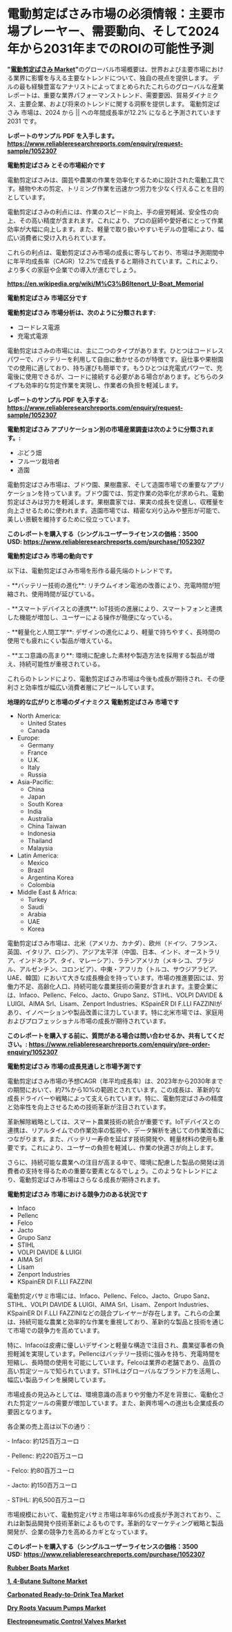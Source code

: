<p><h1>電動剪定ばさみ市場の必須情報：主要市場プレーヤー、需要動向、そして2024年から2031年までのROIの可能性予測</h1></p><p><strong>"<a href="https://www.reliableresearchreports.com/electric-pruning-shears-r1052307?utm_campaign=110&utm_medium=6&utm_source=Github&utm_content=ia&utm_term=28092024&utm_id=electric-pruning-shears">電動剪定ばさみ Market</a>"</strong>のグローバル市場概要は、世界および主要市場における業界に影響を与える主要なトレンドについて、独自の視点を提供します。 デルの最も経験豊富なアナリストによってまとめられたこれらのグローバルな産業レポートは、重要な業界パフォーマンストレンド、需要要因、貿易ダイナミクス、主要企業、および将来のトレンドに関する洞察を提供します。 電動剪定ばさみ 市場は、2024 から || への年間成長率が12.2% になると予測されています2031 です。</p>
<p><strong>レポートのサンプル PDF を入手します。</strong><strong><a href="https://www.reliableresearchreports.com/enquiry/request-sample/1052307?utm_campaign=110&utm_medium=6&utm_source=Github&utm_content=ia&utm_term=28092024&utm_id=electric-pruning-shears">https://www.reliableresearchreports.com/enquiry/request-sample/1052307</a></strong></p>
<p><strong>電動剪定ばさみ とその市場紹介です</strong></p>
<p><p>電動剪定ばさみは、園芸や農業の作業を効率化するために設計された電動工具です。植物や木の剪定、トリミング作業を迅速かつ労力を少なく行えることを目的としています。</p><p>電動剪定ばさみの利点には、作業のスピード向上、手の疲労軽減、安全性の向上、その高い精度が含まれます。これにより、プロの庭師や愛好者にとって作業効率が大幅に向上します。また、軽量で取り扱いやすいモデルの登場により、幅広い消費者に受け入れられています。</p><p>これらの利点は、電動剪定ばさみ市場の成長に寄与しており、市場は予測期間中に年平均成長率（CAGR）12.2%で成長すると期待されています。これにより、より多くの家庭や企業での導入が進むでしょう。</p><a href="https://en.wikipedia.org/wiki/M%C3%B6ltenort_U-Boat_Memorial?utm_campaign=110&utm_medium=6&utm_source=Github&utm_content=ia&utm_term=28092024&utm_id=electric-pruning-shears"></a></p>
<p><strong><a href="https://en.wikipedia.org/wiki/M%C3%B6ltenort_U-Boat_Memorial?utm_campaign=110&utm_medium=6&utm_source=Github&utm_content=ia&utm_term=28092024&utm_id=electric-pruning-shears">https://en.wikipedia.org/wiki/M%C3%B6ltenort_U-Boat_Memorial</a></strong></p>
<p><strong>電動剪定ばさみ&nbsp;市場区分です</strong><strong></strong></p>
<p><strong>電動剪定ばさみ 市場分析は、次のように分類されます:</strong>&nbsp;</p>
<p><ul><li>コードレス電源</li><li>充電式電源</li></ul></p>
<p><p>電動剪定はさみの市場には、主に二つのタイプがあります。ひとつはコードレスパワーで、バッテリーを利用して自由に動かせるのが特徴です。庭仕事や果樹園での使用に適しており、持ち運びも簡単です。もうひとつは充電式パワーで、充電後に使用できるが、コードに接続する必要がある場合があります。どちらのタイプも効率的な剪定作業を実現し、作業者の負担を軽減します。</p></p>
<p><strong>レポートのサンプル PDF を入手する: <a href="https://www.reliableresearchreports.com/enquiry/request-sample/1052307?utm_campaign=110&utm_medium=6&utm_source=Github&utm_content=ia&utm_term=28092024&utm_id=electric-pruning-shears">https://www.reliableresearchreports.com/enquiry/request-sample/1052307</a></strong></p>
<p><strong> 電動剪定ばさみ アプリケーション別の市場産業調査は次のように分類されます。:</strong></p>
<p><ul><li>ぶどう畑</li><li>フルーツ栽培者</li><li>造園</li></ul></p>
<p><p>電動剪定ばさみ市場は、ブドウ園、果樹農家、そして造園市場での重要なアプリケーションを持っています。ブドウ園では、剪定作業の効率化が求められ、電動剪定ばさみは労力を軽減します。果樹農家では、果実の成長を促進し、収穫量を向上させるために使われます。造園市場では、精密な刈り込みや整形が可能で、美しい景観を維持するために役立っています。</p></p>
<p><strong>このレポートを購入する（シングルユーザーライセンスの価格：3500 USD:</strong><strong>&nbsp;<a href="https://www.reliableresearchreports.com/purchase/1052307?utm_campaign=110&utm_medium=6&utm_source=Github&utm_content=ia&utm_term=28092024&utm_id=electric-pruning-shears">https://www.reliableresearchreports.com/purchase/1052307</a></strong></p>
<p><strong>電動剪定ばさみ 市場の動向です</strong></p>
<p><p>以下は、電動剪定ばさみ市場を形作る最先端のトレンドです。</p><p>- **バッテリー技術の進化**: リチウムイオン電池の改善により、充電時間が短縮され、使用時間が延びている。</p><p>  </p><p>- **スマートデバイスとの連携**: IoT技術の進展により、スマートフォンと連携した機能が増加し、ユーザーによる操作が簡便になっている。</p><p>  </p><p>- **軽量化と人間工学**: デザインの進化により、軽量で持ちやすく、長時間の使用でも疲れにくい製品が増えている。</p><p>- **エコ意識の高まり**: 環境に配慮した素材や製造方法を採用する製品が増え、持続可能性が重視されている。</p><p>これらのトレンドにより、電動剪定ばさみ市場は今後も成長が期待され、その便利さと効率性が幅広い消費者層にアピールしています。</p></p>
<p><strong>地理的な広がりと市場のダイナミクス 電動剪定ばさみ 市場です</strong></p>
<p><ul>
    <li>
        North America:
        <ul>
            <li>United States</li>
            <li>Canada</li>
        </ul>
    </li>
    <li>
        Europe:
        <ul>
            <li>Germany</li>
            <li>France</li>
            <li>U.K.</li>
            <li>Italy</li>
            <li>Russia</li>
        </ul>
    </li>
    <li>
        Asia-Pacific:
        <ul>
            <li>China</li>
            <li>Japan</li>
            <li>South Korea</li>
            <li>India</li>
            <li>Australia</li>
            <li>China Taiwan</li>
            <li>Indonesia</li>
            <li>Thailand</li>
            <li>Malaysia</li>
        </ul>
    </li>
    <li>
        Latin America:
        <ul>
            <li>Mexico</li>
            <li>Brazil</li>
            <li>Argentina Korea</li>
            <li>Colombia</li>
        </ul>
    </li>
    <li>
        Middle East & Africa:
        <ul>
            <li>Turkey</li>
            <li>Saudi</li>
            <li>Arabia</li>
            <li>UAE</li>
            <li>Korea</li>
        </ul>
    </li>
    </ul></p>
<p><p>電動剪定ばさみ市場は、北米（アメリカ、カナダ）、欧州（ドイツ、フランス、英国、イタリア、ロシア）、アジア太平洋（中国、日本、インド、オーストラリア、インドネシア、タイ、マレーシア）、ラテンアメリカ（メキシコ、ブラジル、アルゼンチン、コロンビア）、中東・アフリカ（トルコ、サウジアラビア、UAE、韓国）において大きな成長機会を持っています。市場の推進要因には、労働力不足、高齢化人口、持続可能な農業技術の需要が含まれます。主要企業には、Infaco、Pellenc、Felco、Jacto、Grupo Sanz、STIHL、VOLPI DAVIDE & LUIGI、AIMA Srl、Lisam、Zenport Industries、KSpainER DI F.LLI FAZZINIがあり、イノベーションや製品改善に注力しています。特に北米市場では、家庭用およびプロフェッショナル市場の成長が期待されています。</p></p>
<p><strong>このレポートを購入する前に、質問がある場合は問い合わせるか、共有してください。:&nbsp;<a href="https://www.reliableresearchreports.com/enquiry/pre-order-enquiry/1052307?utm_campaign=110&utm_medium=6&utm_source=Github&utm_content=ia&utm_term=28092024&utm_id=electric-pruning-shears">https://www.reliableresearchreports.com/enquiry/pre-order-enquiry/1052307</a></strong></p>
<p><strong>電動剪定ばさみ 市場の成長見通しと市場予測です</strong></p>
<p><p>電動剪定ばさみ市場の予想CAGR（年平均成長率）は、2023年から2030年までの期間において、約7%から10%の範囲とされています。この成長は、革新的な成長ドライバーや戦略によって支えられています。特に、電動剪定ばさみの精度と効率性を向上させるための技術革新が注目されています。</p><p>革新解除戦略としては、スマート農業技術の統合が重要です。IoTデバイスとの連携は、リアルタイムでの作業効率の監視や、データ解析を通じての作業改善につながります。また、バッテリー寿命を延ばす技術開発や、軽量材料の使用も重要です。これにより、ユーザーの負担を軽減し、作業の快適さが向上します。</p><p>さらに、持続可能な農業への注目が高まる中で、環境に配慮した製品の開発は消費者の支持を得るための重要な要素となるでしょう。このようなトレンドにより、電動剪定ばさみ市場はさらなる成長が期待されます。</p></p>
<p><strong>電動剪定ばさみ 市場における競争力のある状況です</strong></p>
<p><ul><li>Infaco</li><li>Pellenc</li><li>Felco</li><li>Jacto</li><li>Grupo Sanz</li><li>STIHL</li><li>VOLPI DAVIDE & LUIGI</li><li>AIMA Srl</li><li>Lisam</li><li>Zenport Industries</li><li>KSpainER DI F.LLI FAZZINI</li></ul></p>
<p><p>電動剪定バサミ市場には、Infaco、Pellenc、Felco、Jacto、Grupo Sanz、STIHL、VOLPI DAVIDE & LUIGI、AIMA Srl、Lisam、Zenport Industries、KSpainER DI F.LLI FAZZINIなどの競合プレイヤーが存在します。これらの企業は、持続可能な農業と効率的な作業を重視しており、革新的な製品と技術を通じて市場での競争力を高めています。</p><p>特に、Infacoは皮膚に優しいデザインと軽量な構造で注目され、農業従事者の負担軽減を実現しています。Pellencはバッテリー技術に強みを持ち、充電時間を短縮し、長時間の使用を可能にしています。Felcoは業界の老舗であり、品質の高い剪定ツールで知られています。STIHLはグローバルなブランド力を活用し、幅広い製品ラインを展開しています。</p><p>市場成長の見込みとしては、環境意識の高まりや労働力不足を背景に、電動化された剪定ツールの需要が増加しています。また、新興市場への進出も企業成長の要因となります。</p><p>各企業の売上高は以下の通り：</p><p>- Infaco: 約125百万ユーロ</p><p>- Pellenc: 約220百万ユーロ</p><p>- Felco: 約80百万ユーロ</p><p>- Jacto: 約150百万ユーロ</p><p>- STIHL: 約6,500百万ユーロ</p><p>市場規模において、電動剪定バサミ市場は年率6%の成長が予測されており、これは新製品開発や技術革新によるものです。革新的なマーケティング戦略と製品開発が、企業の競争力を高めるカギとなっています。</p></p>
<p><strong>このレポートを購入する（シングルユーザーライセンスの価格：3500 USD:</strong>&nbsp;<strong><a href="https://www.reliableresearchreports.com/purchase/1052307?utm_campaign=110&utm_medium=6&utm_source=Github&utm_content=ia&utm_term=28092024&utm_id=electric-pruning-shears">https://www.reliableresearchreports.com/purchase/1052307</a></strong></p>
<p><strong><p><a href="https://www.linkedin.com/pulse/rubber-boats-market-global-regional-analysis-focus-region-i8jne?trackingId=69Dh%2B8s8Sf2tW7%2FdjurifQ%3D%3D&utm_campaign=110&utm_medium=6&utm_source=Github&utm_content=ia&utm_term=28092024&utm_id=electric-pruning-shears">Rubber Boats Market</a></p><p><a href="https://issuu.com/reportprime-2/docs/1-4-butane-sultone-market-size-2030_776120d2eebd7e?utm_campaign=110&utm_medium=6&utm_source=Github&utm_content=ia&utm_term=28092024&utm_id=electric-pruning-shears">1, 4-Butane Sultone Market</a></p><p><a href="https://issuu.com/reportprime-2/docs/carbonated-ready-to-drink-tea-marke_e70e1a721b9e4c?utm_campaign=110&utm_medium=6&utm_source=Github&utm_content=ia&utm_term=28092024&utm_id=electric-pruning-shears">Carbonated Ready-to-Drink Tea Market</a></p><p><a href="https://github.com/Rekhakhatun65/Market-Research-Report-List-1/blob/main/dry-roots-vacuum-pumps-market.md?utm_campaign=110&utm_medium=6&utm_source=Github&utm_content=ia&utm_term=28092024&utm_id=electric-pruning-shears">Dry Roots Vacuum Pumps Market</a></p><p><a href="https://github.com/HeatherFernandez476/Market-Research-Report-List-1/blob/main/electropneumatic-control-valves-market.md?utm_campaign=110&utm_medium=6&utm_source=Github&utm_content=ia&utm_term=28092024&utm_id=electric-pruning-shears">Electropneumatic Control Valves Market</a></p></strong></p>